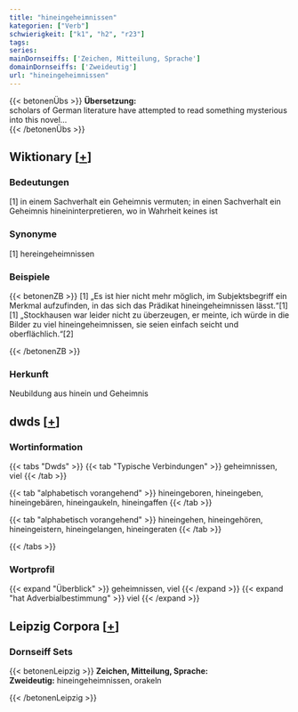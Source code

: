 ```yaml
---
title: "hineingeheimnissen"
kategorien: ["Verb"]
schwierigkeit: ["k1", "h2", "r23"]
tags:
series:
mainDornseiffs: ['Zeichen, Mitteilung, Sprache']
domainDornseiffs: ['Zweideutig']
url: "hineingeheimnissen"
---
```


{{< betonenÜbs >}}
**Übersetzung:**  
scholars of German literature have attempted to read something mysterious into this novel...  
{{< /betonenÜbs >}}

## Wiktionary [[+](https://de.wiktionary.org/wiki/hineingeheimnissen)]

### Bedeutungen
[1] in einem Sachverhalt ein Geheimnis vermuten; in einen Sachverhalt ein Geheimnis hineininterpretieren, wo in Wahrheit keines ist  

### Synonyme
[1] hereingeheimnissen  

### Beispiele
{{< betonenZB >}}
[1] „Es ist hier nicht mehr möglich, im Subjektsbegriff ein Merkmal aufzufinden, in das sich das Prädikat hineingeheimnissen lässt.“[1]  
[1] „Stockhausen war leider nicht zu überzeugen, er meinte, ich würde in die Bilder zu viel hineingeheimnissen, sie seien einfach seicht und oberflächlich.“[2]  

{{< /betonenZB >}}
### Herkunft
Neubildung aus hinein und Geheimnis  



## dwds [[+](https://www.dwds.de/wb/hineingeheimnissen)]

### Wortinformation
{{< tabs "Dwds" >}}
{{< tab "Typische Verbindungen" >}}
geheimnissen, viel
{{< /tab >}}

{{< tab "alphabetisch vorangehend" >}}
hineingeboren, hineingeben, hineingebären, hineingaukeln, hineingaffen
{{< /tab >}}

{{< tab "alphabetisch vorangehend" >}}
hineingehen, hineingehören, hineingeistern, hineingelangen, hineingeraten
{{< /tab >}}

{{< /tabs >}}

### Wortprofil
{{< expand "Überblick" >}} geheimnissen, viel {{< /expand >}}
{{< expand "hat Adverbialbestimmung" >}} viel {{< /expand >}}

## Leipzig Corpora [[+](https://corpora.uni-leipzig.de/en/res?word=hineingeheimnissen&corpusId=deu_newscrawl-public_2018)]

### Dornseiff Sets
{{< betonenLeipzig >}}
**Zeichen, Mitteilung, Sprache:**  
**Zweideutig:** hineingeheimnissen, orakeln  

{{< /betonenLeipzig >}}
